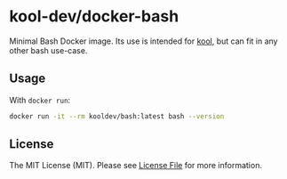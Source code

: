 # kool-dev/docker-bash

Minimal Bash Docker image. Its use is intended for [kool](https://github.com/kool-dev/kool), but can fit in any other bash use-case.

## Usage

With `docker run`:

```sh
docker run -it --rm kooldev/bash:latest bash --version
```

## License

The MIT License (MIT). Please see [License File](LICENSE.md) for more information.
